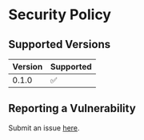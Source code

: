 # Security Policy

## Supported Versions

| Version | Supported          |
| ------- | ------------------ |
| 0.1.0   | :white_check_mark: |

## Reporting a Vulnerability

Submit an issue [here](https://github.com/m1ten/wix/issues).
